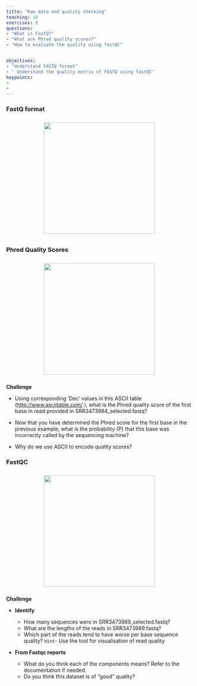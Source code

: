 ```yaml
---
title: "Raw data and quality checking"
teaching: 10
exercises: 0
questions:
- "What is FastQ?"
- "What are Phred quality scores?"
- "How to evaluate the quality using fastQC"


objectives:
- "Understand FASTQ format"
- " Understand the quality metrix of FASTQ using fastQC"
keypoints:
- 
- 
---
```


### FastQ format
<p align="center">
  <img src="{{ page.root }}/fig/fastq_format.jpg" style="margin:10px;height:300px"/>
</p>

### Phred Quality Scores

<p align="center">
  <img src="{{ page.root }}/fig/Phred_quality.png" style="margin:10px;height:300px"/>
</p>

__Challenge__

- Using corresponding ‘Dec’ values in this ASCII table (http://www.asciitable.com/ ), what is the Phred quality score of the first base in read provided in SRR3473984_selected.fastq?

- Now that you have determined the Phred score for the first base in the previous example, what is the probability (P) that this base was incorrectly called by the sequencing machine?

- Why do we use ASCII to encode quality scores?

### FastQC
<p align="center">
  <img src="{{ page.root }}/fig/fastqQC.png" style="margin:10px;height:300px"/>
</p>




__Challenge__
- __Identify__
  - How many sequences were in SRR3473989_selected.fastq?
  - What are the lengths of the reads in SRR3473989.fastq?
  - Which part of the reads tend to have worse per base sequence quality? `Hint`- Use the tool for visualisation of read quality 

- __From Fastqc reports__
  - What do you think each of the components means? Refer to the documentation if needed.
  - Do you think this dataset is of “good” quality? 


